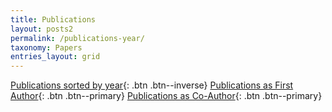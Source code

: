 ```yaml
---
title: Publications
layout: posts2
permalink: /publications-year/
taxonomy: Papers
entries_layout: grid
---
```



[Publications sorted by year](/publications-year/){: .btn .btn--inverse} [Publications as First Author](/publications-first-author/){: .btn .btn--primary} [Publications as Co-Author](/publications-co-author/){: .btn .btn--primary}
